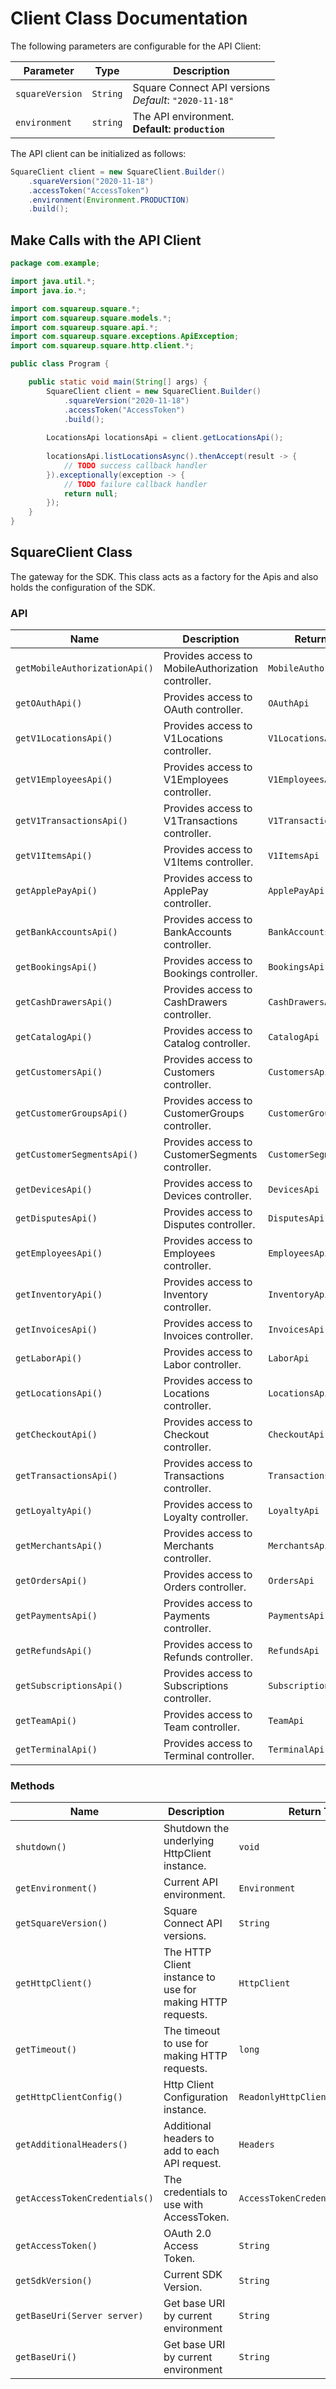 
# Client Class Documentation

The following parameters are configurable for the API Client:

| Parameter | Type | Description |
|  --- | --- | --- |
| `squareVersion` | `String` | Square Connect API versions<br>*Default*: `"2020-11-18"` |
| `environment` | `string` | The API environment. <br> **Default: `production`** |

The API client can be initialized as follows:

```java
SquareClient client = new SquareClient.Builder()
    .squareVersion("2020-11-18")
    .accessToken("AccessToken")
    .environment(Environment.PRODUCTION)
    .build();
```

## Make Calls with the API Client

```java
package com.example;

import java.util.*;
import java.io.*;

import com.squareup.square.*;
import com.squareup.square.models.*;
import com.squareup.square.api.*;
import com.squareup.square.exceptions.ApiException;
import com.squareup.square.http.client.*;

public class Program {

    public static void main(String[] args) {
        SquareClient client = new SquareClient.Builder()
            .squareVersion("2020-11-18")
            .accessToken("AccessToken")
            .build();
        
        LocationsApi locationsApi = client.getLocationsApi();
        
        locationsApi.listLocationsAsync().thenAccept(result -> {
            // TODO success callback handler
        }).exceptionally(exception -> {
            // TODO failure callback handler
            return null;
        });
    }
}
```

## SquareClient Class

The gateway for the SDK. This class acts as a factory for the Apis and also holds the configuration of the SDK.

### API

| Name | Description | Return Type |
|  --- | --- | --- |
| `getMobileAuthorizationApi()` | Provides access to MobileAuthorization controller. | `MobileAuthorizationApi` |
| `getOAuthApi()` | Provides access to OAuth controller. | `OAuthApi` |
| `getV1LocationsApi()` | Provides access to V1Locations controller. | `V1LocationsApi` |
| `getV1EmployeesApi()` | Provides access to V1Employees controller. | `V1EmployeesApi` |
| `getV1TransactionsApi()` | Provides access to V1Transactions controller. | `V1TransactionsApi` |
| `getV1ItemsApi()` | Provides access to V1Items controller. | `V1ItemsApi` |
| `getApplePayApi()` | Provides access to ApplePay controller. | `ApplePayApi` |
| `getBankAccountsApi()` | Provides access to BankAccounts controller. | `BankAccountsApi` |
| `getBookingsApi()` | Provides access to Bookings controller. | `BookingsApi` |
| `getCashDrawersApi()` | Provides access to CashDrawers controller. | `CashDrawersApi` |
| `getCatalogApi()` | Provides access to Catalog controller. | `CatalogApi` |
| `getCustomersApi()` | Provides access to Customers controller. | `CustomersApi` |
| `getCustomerGroupsApi()` | Provides access to CustomerGroups controller. | `CustomerGroupsApi` |
| `getCustomerSegmentsApi()` | Provides access to CustomerSegments controller. | `CustomerSegmentsApi` |
| `getDevicesApi()` | Provides access to Devices controller. | `DevicesApi` |
| `getDisputesApi()` | Provides access to Disputes controller. | `DisputesApi` |
| `getEmployeesApi()` | Provides access to Employees controller. | `EmployeesApi` |
| `getInventoryApi()` | Provides access to Inventory controller. | `InventoryApi` |
| `getInvoicesApi()` | Provides access to Invoices controller. | `InvoicesApi` |
| `getLaborApi()` | Provides access to Labor controller. | `LaborApi` |
| `getLocationsApi()` | Provides access to Locations controller. | `LocationsApi` |
| `getCheckoutApi()` | Provides access to Checkout controller. | `CheckoutApi` |
| `getTransactionsApi()` | Provides access to Transactions controller. | `TransactionsApi` |
| `getLoyaltyApi()` | Provides access to Loyalty controller. | `LoyaltyApi` |
| `getMerchantsApi()` | Provides access to Merchants controller. | `MerchantsApi` |
| `getOrdersApi()` | Provides access to Orders controller. | `OrdersApi` |
| `getPaymentsApi()` | Provides access to Payments controller. | `PaymentsApi` |
| `getRefundsApi()` | Provides access to Refunds controller. | `RefundsApi` |
| `getSubscriptionsApi()` | Provides access to Subscriptions controller. | `SubscriptionsApi` |
| `getTeamApi()` | Provides access to Team controller. | `TeamApi` |
| `getTerminalApi()` | Provides access to Terminal controller. | `TerminalApi` |

### Methods

| Name | Description | Return Type |
|  --- | --- | --- |
| `shutdown()` | Shutdown the underlying HttpClient instance. | `void` |
| `getEnvironment()` | Current API environment. | `Environment` |
| `getSquareVersion()` | Square Connect API versions. | `String` |
| `getHttpClient()` | The HTTP Client instance to use for making HTTP requests. | `HttpClient` |
| `getTimeout()` | The timeout to use for making HTTP requests. | `long` |
| `getHttpClientConfig()` | Http Client Configuration instance. | `ReadonlyHttpClientConfiguration` |
| `getAdditionalHeaders()` | Additional headers to add to each API request. | `Headers` |
| `getAccessTokenCredentials()` | The credentials to use with AccessToken. | `AccessTokenCredentials` |
| `getAccessToken()` | OAuth 2.0 Access Token. | `String` |
| `getSdkVersion()` | Current SDK Version. | `String` |
| `getBaseUri(Server server)` | Get base URI by current environment | `String` |
| `getBaseUri()` | Get base URI by current environment | `String` |

